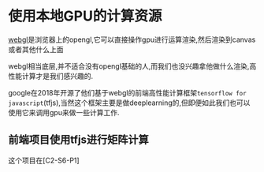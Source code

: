 # 使用本地GPU的计算资源

[webgl](https://developer.mozilla.org/zh-CN/docs/Web/API/WebGL_API)是浏览器上的opengl,它可以直接操作gpu进行运算渲染,然后渲染到canvas或者其他什么上面

webgl相当底层,并不适合没有opengl基础的人,而我们也没兴趣拿他做什么渲染,高性能计算才是我们感兴趣的.

google在2018年开源了他们基于webgl的前端高性能计算框架`tensorflow for javascript`(tfjs),当然这个框架主要是做deeplearning的,但即便如此我们也可以使用它来调用gpu来做一些计算工作.


## 前端项目使用tfjs进行矩阵计算

这个项目在[C2-S6-P1]



<!-- ## 使用keras训练好的模型
<https://www.tensorflow.org/js/tutorials/conversion/import_keras>

## 使用TensorFlow训练好的模型
<https://www.tensorflow.org/js/tutorials/conversion/import_saved_model> -->
